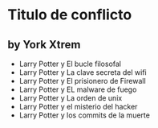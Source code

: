 # Titulo de conflicto
## by York Xtrem

* Larry Potter y El bucle filosofal
* Larry Potter y La clave secreta del wifi
* Larry Potter y El prisionero de Firewall
* Larry Potter y  EL malware de fuego
* Larry Potter y La orden de unix
* Larry Potter y el misterio del hacker
* Larry Potter y los commits de la muerte
